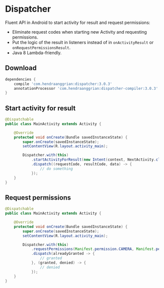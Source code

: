 Dispatcher
==========
Fluent API in Android to start activity for result and request permissions:
 * Eliminate request codes when starting new Activity and requesting permissions.
 * Put the logic of the result in listeners instead of in `onActivityResult` or `onRequestPermissionsResult`.
 * Java 8 Lambda-friendly.

Download
--------
```gradle
dependencies {
    compile 'com.hendraanggrian:dispatcher:3.0.3'
    annotationProcessor 'com.hendraanggrian:dispatcher-compiler:3.0.3'
}
```

Start activity for result
-------------------------
```java
@Dispatchable
public class MainActivity extends Activity {

    @Override
    protected void onCreate(Bundle savedInstanceState) {
        super.onCreate(savedInstanceState);
        setContentView(R.layout.activity_main);

        Dispatcher.with(this)
            .startActivityForResult(new Intent(context, NextActivity.class))
            .dispatch((requestCode, resultCode, data) -> {
                // do something
            });
    }
}
```

Request permissions
-------------------
```java
@Dispatchable
public class MainActivity extends Activity {

    @Override
    protected void onCreate(Bundle savedInstanceState) {
        super.onCreate(savedInstanceState);
        setContentView(R.layout.activity_main);

        Dispatcher.with(this)
            .requestPermissions(Manifest.permission.CAMERA, Manifest.permission.WRITE_EXTERNAL_STORAGE)
            .dispatch(alreadyGranted -> {
                // granted
            }, (granted, denied) -> {
                // denied
            });
    }
}
```